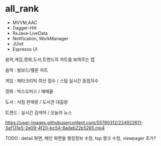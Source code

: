 # all_rank

- MVVM,AAC
- Dagger-Hilt
- RxJava-LiveData
- Notification, WorkManager
- JUnit
- Espresso UI

음악,게임,영화,도서,트렌드의 차트를 보여주는 앱

음악 : 빌보드/멜론 차트

게임 : 메타크리틱 최선 점수 / 스팀 실시간 동접자수

영화 : 박스오피스 / 예매율

도서 : 서점 판매량 / 도서관 대출량

트렌드 : 실시간 검색어 / 오늘의 뉴스



https://user-images.githubusercontent.com/55780312/224922611-3af131e5-2e09-4f20-bc54-8adeb22b5265.mp4


TODO : detail 화면, 메인 화면들 랭킹정보 수정, top 랭크 수정, viewpager 추가?

